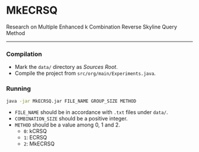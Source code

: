 # MkECRSQ

Research on Multiple Enhanced k Combination Reverse Skyline Query Method

---

### Compilation

 + Mark the `data/` directory  as *Sources Root*.
 + Compile the project from `src/org/main/Experiments.java`.
 
### Running

 ```bash
 java -jar MkECRSQ.jar FILE_NAME GROUP_SIZE METHOD
 ```
 + `FILE_NAME` should be in accordance with `.txt` files under `data/`.
 + `COMBINATION_SIZE` should be a positive integer.
 + `METHOD` should be a value among 0, 1 and 2.
    * `0`: kCRSQ
    * `1`: ECRSQ
    * `2`: MkECRSQ


